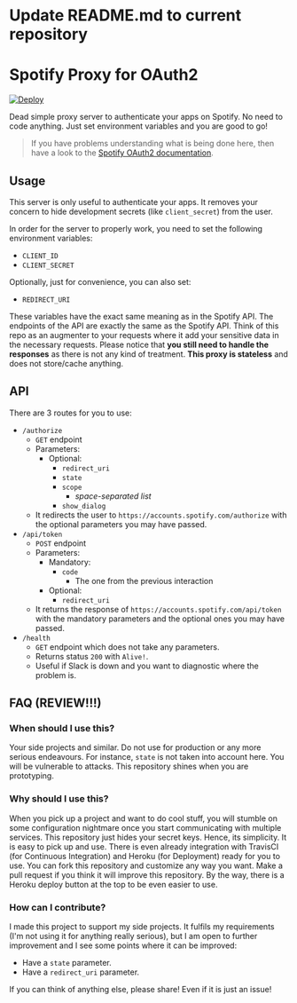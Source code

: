 # Update README.md to current repository

# Spotify Proxy for OAuth2

[![Deploy](https://www.herokucdn.com/deploy/button.png)](https://heroku.com/deploy)

Dead simple proxy server to authenticate your apps on Spotify. No need to code anything. Just set environment variables and you are good to go!

> If you have problems understanding what is being done here, then have a look to the [Spotify OAuth2 documentation](https://developer.spotify.com/documentation/general/guides/authorization-guide/#authorization-code-flow).

## Usage

This server is only useful to authenticate your apps. It removes your concern to hide development secrets (like `client_secret`) from the user.

In order for the server to properly work, you need to set the following environment variables:
 - `CLIENT_ID`
 - `CLIENT_SECRET`

Optionally, just for convenience, you can also set: 
 - `REDIRECT_URI`
 
These variables have the exact same meaning as in the Spotify API. The endpoints of the API are exactly the same as the Spotify API. Think of this repo as an augmenter to your requests where it add your sensitive data in the necessary requests. Please notice that **you still need to handle the responses** as there is not any kind of treatment. **This proxy is stateless** and does not store/cache anything.

## API

There are 3 routes for you to use:
 - `/authorize`
   - `GET` endpoint
   - Parameters:
     - Optional:
       - `redirect_uri`
       - `state`
       - `scope`
         - _space-separated list_
       - `show_dialog`
   - It redirects the user to `https://accounts.spotify.com/authorize` with the optional parameters you may have passed.
 - `/api/token`
   - `POST` endpoint
   - Parameters:
     - Mandatory:
       - `code`
         - The one from the previous interaction
     - Optional:
       - `redirect_uri`
   - It returns the response of `https://accounts.spotify.com/api/token` with the mandatory parameters and the optional ones you may have passed.
 - `/health`
   - `GET` endpoint which does not take any parameters.
   - Returns status `200` with `Alive!`.
   - Useful if Slack is down and you want to diagnostic where the problem is.

## FAQ (REVIEW!!!)

### When should I use this?

Your side projects and similar. Do not use for production or any more serious endeavours. For instance, `state` is not taken into account here. You will be vulnerable to attacks. This repository shines when you are prototyping.

### Why should I use this?

When you pick up a project and want to do cool stuff, you will stumble on some configuration nightmare once you start communicating with multiple services. This repository just hides your secret keys. Hence, its simplicity. It is easy to pick up and use. There is even already integration with TravisCI (for Continuous Integration) and Heroku (for Deployment) ready for you to use. You can fork this repository and customize any way you want. Make a pull request if you think it will improve this repository. By the way, there is a Heroku deploy button at the top to be even easier to use. 

### How can I contribute?

I made this project to support my side projects. It fulfils my requirements (I'm not using it for anything really serious), but I am open to further improvement and I see some points where it can be improved:
 - Have a `state` parameter.
 - Have a `redirect_uri` parameter.

If you can think of anything else, please share! Even if it is just an issue!
